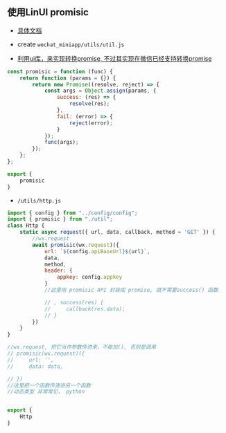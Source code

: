 ## 使用LinUI promisic

- [具体文档](https://doc.mini.talelin.com/function/)

- create `wechat_miniapp/utils/util.js`

- [利用ui库，来实现转换promise, 不过其实现在微信已经支持转换promise](https://course.talelin.com/lin/sleeve/4%20%E8%AF%BE%E7%A8%8B%E8%B5%84%E6%96%99.html#promisic)

```js
const promisic = function (func) {
    return function (params = {}) {
        return new Promise((resolve, reject) => {
            const args = Object.assign(params, {
                success: (res) => {
                    resolve(res);
                },
                fail: (error) => {
                    reject(error);
                }
            });
            func(args);
        });
    };
};

export {
    promisic
}
```

- `/utils/http.js`

```js
import { config } from "../config/config";
import { promisic } from "./util";
class Http {
    static async request({ url, data, callback, method = 'GET' }) {
        //wx.request
        await promisic(wx.request)({
            url: `${config.apiBaseUrl}${url}`,
            data,
            method,
            header: {
                appkey: config.appkey
            }
            //这里用 promisic API 封装成 promise, 就不需要success() 函数

            // , success(res) {
            //     callback(res.data);
            // }
        })
    }
}

//wx.request, 把它当作参数传进来，不能加(), 否则是调用
// promisic(wx.request)({
//     url: '',
//     data: data,

// })
//这里把一个函数传递进另一个函数
//动态类型 非常常见， python


export {
    Http
}
```